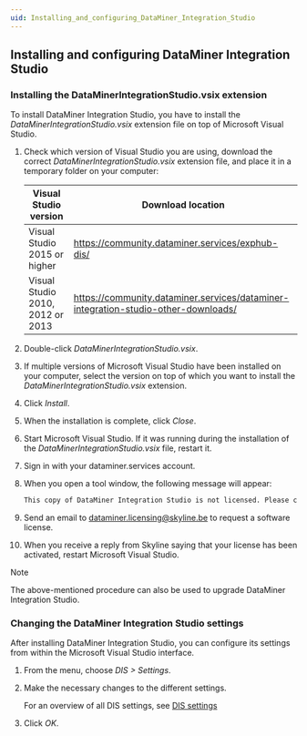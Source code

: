 ```yaml
---
uid: Installing_and_configuring_DataMiner_Integration_Studio
---
```


## Installing and configuring DataMiner Integration Studio

### Installing the DataMinerIntegrationStudio.vsix extension

To install DataMiner Integration Studio, you have to install the *DataMinerIntegrationStudio.vsix* extension file on top of Microsoft Visual Studio.

1. Check which version of Visual Studio you are using, download the correct *DataMinerIntegrationStudio.vsix* extension file, and place it in a temporary folder on your computer:

    | Visual Studio version          | Download location                                                                                                      |
    |----------------------------------|------------------------------------------------------------------------------------------------------------------------|
    | Visual Studio 2015 or higher     | <https://community.dataminer.services/exphub-dis/>                                   |
    | Visual Studio 2010, 2012 or 2013 | <https://community.dataminer.services/dataminer-integration-studio-other-downloads/> |

2. Double-click *DataMinerIntegrationStudio.vsix*.

3. If multiple versions of Microsoft Visual Studio have been installed on your computer, select the version on top of which you want to install the *DataMinerIntegrationStudio.vsix* extension.

4. Click *Install*.

5. When the installation is complete, click *Close*.

6. Start Microsoft Visual Studio. If it was running during the installation of the *DataMinerIntegrationStudio.vsix* file, restart it.

7. Sign in with your dataminer.services account.

8. When you open a tool window, the following message will appear:

    ```txt
    This copy of DataMiner Integration Studio is not licensed. Please contact dataminer.licensing@skyline.be
    ```

9. Send an email to dataminer.licensing@skyline.be to request a software license.

10. When you receive a reply from Skyline saying that your license has been activated, restart Microsoft Visual Studio.

> [!NOTE]
> The above-mentioned procedure can also be used to upgrade DataMiner Integration Studio.

### Changing the DataMiner Integration Studio settings

After installing DataMiner Integration Studio, you can configure its settings from within the Microsoft Visual Studio interface.

1. From the menu, choose *DIS \> Settings*.

2. Make the necessary changes to the different settings.

    For an overview of all DIS settings, see [DIS settings](DIS_settings.md)

3. Click *OK*.
